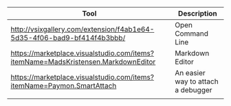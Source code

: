 | Tool                                                                              | Description                        |
|-----------------------------------------------------------------------------------|------------------------------------|
| http://vsixgallery.com/extension/f4ab1e64-5d35-4f06-bad9-bf414f4b3bbb/            | Open Command Line                  |
| https://marketplace.visualstudio.com/items?itemName=MadsKristensen.MarkdownEditor | Markdown Editor                    |
| https://marketplace.visualstudio.com/items?itemName=Paymon.SmartAttach            | An easier way to attach a debugger |
|                                                                                   |                                    |
